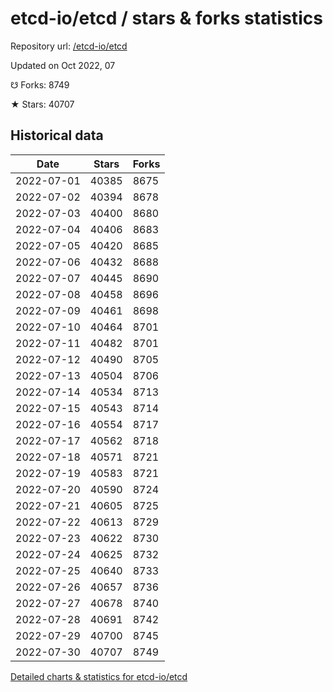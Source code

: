 # etcd-io/etcd / stars & forks statistics

Repository url: [/etcd-io/etcd](https://github.com/etcd-io/etcd)

Updated on Oct 2022, 07

☋ Forks: 8749

★ Stars: 40707

## Historical data
| Date | Stars | Forks |
|------|-------|-------|
| 2022-07-01 | 40385 | 8675 | 
| 2022-07-02 | 40394 | 8678 | 
| 2022-07-03 | 40400 | 8680 | 
| 2022-07-04 | 40406 | 8683 | 
| 2022-07-05 | 40420 | 8685 | 
| 2022-07-06 | 40432 | 8688 | 
| 2022-07-07 | 40445 | 8690 | 
| 2022-07-08 | 40458 | 8696 | 
| 2022-07-09 | 40461 | 8698 | 
| 2022-07-10 | 40464 | 8701 | 
| 2022-07-11 | 40482 | 8701 | 
| 2022-07-12 | 40490 | 8705 | 
| 2022-07-13 | 40504 | 8706 | 
| 2022-07-14 | 40534 | 8713 | 
| 2022-07-15 | 40543 | 8714 | 
| 2022-07-16 | 40554 | 8717 | 
| 2022-07-17 | 40562 | 8718 | 
| 2022-07-18 | 40571 | 8721 | 
| 2022-07-19 | 40583 | 8721 | 
| 2022-07-20 | 40590 | 8724 | 
| 2022-07-21 | 40605 | 8725 | 
| 2022-07-22 | 40613 | 8729 | 
| 2022-07-23 | 40622 | 8730 | 
| 2022-07-24 | 40625 | 8732 | 
| 2022-07-25 | 40640 | 8733 | 
| 2022-07-26 | 40657 | 8736 | 
| 2022-07-27 | 40678 | 8740 | 
| 2022-07-28 | 40691 | 8742 | 
| 2022-07-29 | 40700 | 8745 | 
| 2022-07-30 | 40707 | 8749 | 


[Detailed charts & statistics for etcd-io/etcd](https://reviewgithub.com/rep/etcd-io/etcd)
